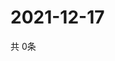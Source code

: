 # 2021-12-17
  共 0条

  <!-- BEGIN -->
  <!-- 最后更新时间Fri Dec 17 2021 02:27:07 GMT+0000 (Coordinated Universal Time) -->
  
  <!-- END -->
  
  
